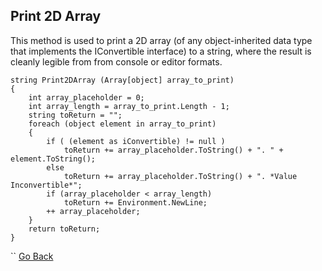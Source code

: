 ## Print 2D Array
This method is used to print a 2D array (of any object-inherited data type that implements the IConvertible interface) to a string, where the result is cleanly legible from from console or editor formats.

    string Print2DArray (Array[object] array_to_print)
    {
        int array_placeholder = 0;
        int array_length = array_to_print.Length - 1;
        string toReturn = "";
        foreach (object element in array_to_print)
        {
            if ( (element as iConvertible) != null )
                toReturn += array_placeholder.ToString() + ". " + element.ToString();
            else 
                toReturn += array_placeholder.ToString() + ". *Value Inconvertible*";
            if (array_placeholder < array_length) 
                toReturn += Environment.NewLine;
            ++ array_placeholder;
        }
        return toReturn;
    }


``
[Go Back](https://trevorghseay.github.io/goto-Toggle/UsefulSnippets)
